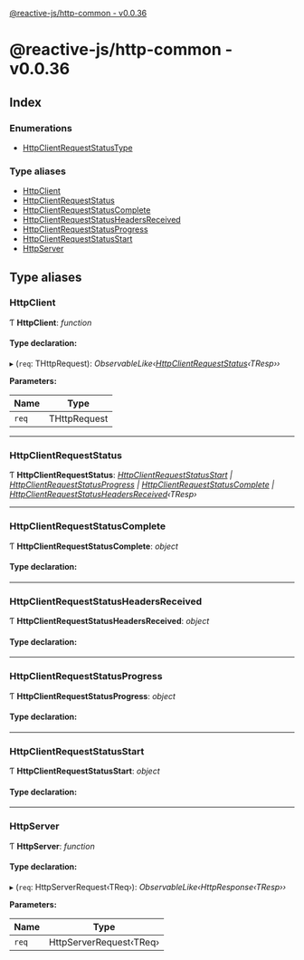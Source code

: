 [@reactive-js/http-common - v0.0.36](README.md)

# @reactive-js/http-common - v0.0.36

## Index

### Enumerations

* [HttpClientRequestStatusType](enums/httpclientrequeststatustype.md)

### Type aliases

* [HttpClient](README.md#httpclient)
* [HttpClientRequestStatus](README.md#httpclientrequeststatus)
* [HttpClientRequestStatusComplete](README.md#httpclientrequeststatuscomplete)
* [HttpClientRequestStatusHeadersReceived](README.md#httpclientrequeststatusheadersreceived)
* [HttpClientRequestStatusProgress](README.md#httpclientrequeststatusprogress)
* [HttpClientRequestStatusStart](README.md#httpclientrequeststatusstart)
* [HttpServer](README.md#httpserver)

## Type aliases

###  HttpClient

Ƭ **HttpClient**: *function*

#### Type declaration:

▸ (`req`: THttpRequest): *ObservableLike‹[HttpClientRequestStatus](README.md#httpclientrequeststatus)‹TResp››*

**Parameters:**

Name | Type |
------ | ------ |
`req` | THttpRequest |

___

###  HttpClientRequestStatus

Ƭ **HttpClientRequestStatus**: *[HttpClientRequestStatusStart](README.md#httpclientrequeststatusstart) | [HttpClientRequestStatusProgress](README.md#httpclientrequeststatusprogress) | [HttpClientRequestStatusComplete](README.md#httpclientrequeststatuscomplete) | [HttpClientRequestStatusHeadersReceived](README.md#httpclientrequeststatusheadersreceived)‹TResp›*

___

###  HttpClientRequestStatusComplete

Ƭ **HttpClientRequestStatusComplete**: *object*

#### Type declaration:

___

###  HttpClientRequestStatusHeadersReceived

Ƭ **HttpClientRequestStatusHeadersReceived**: *object*

#### Type declaration:

___

###  HttpClientRequestStatusProgress

Ƭ **HttpClientRequestStatusProgress**: *object*

#### Type declaration:

___

###  HttpClientRequestStatusStart

Ƭ **HttpClientRequestStatusStart**: *object*

#### Type declaration:

___

###  HttpServer

Ƭ **HttpServer**: *function*

#### Type declaration:

▸ (`req`: HttpServerRequest‹TReq›): *ObservableLike‹HttpResponse‹TResp››*

**Parameters:**

Name | Type |
------ | ------ |
`req` | HttpServerRequest‹TReq› |
